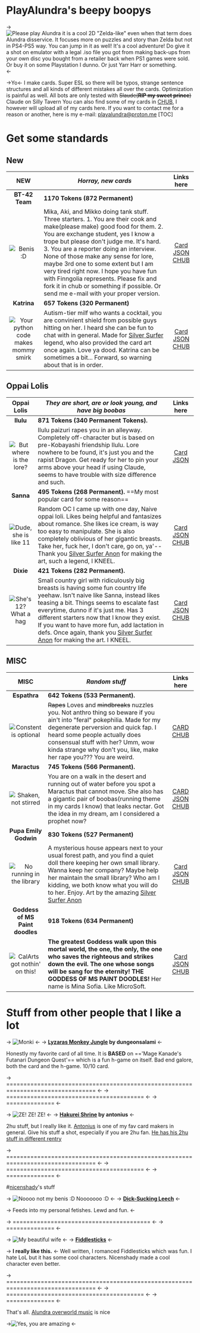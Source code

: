 # PlayAlundra's beepy boopys

->![Please play Alundra it is a cool 2D "Zelda-like" even when that term does Alundra disservice. It focuses more on puzzles and story than Zelda but not in PS4-PS5 way. You can jump in it as well! It's a cool adventure! Do give it a shot on emulator with a legal .iso file you got from making back-ups from your own disc you bought from a retailer back when PS1 games were sold. Or buy it on some Playstation I dunno. Or just Yarr Harr or something.](https://files.catbox.moe/8xtfya.jpg)<-

->Yo<-
I make cards. Super ESL so there will be typos, strange sentence structures and all kinds of different mistakes all over the cards. Optimization is painful as well.
All bots are only tested with ~~Slaude(**RIP my sweet prince**)~~ Claude on Silly Tavern
You can also find some of my cards in [CHUB](https://www.chub.ai/users/playalundra), I however will upload all of my cards here.
If you want to contact me for a reason or another, here is my e-mail: playalundra@proton.me
[TOC]

# Get some standards


## New

**NEW** | *Horray, new cards* | Links here
:----: | ------ | :----:
**BT-42 Team** | **1170 Tokens (872 Permanent)**
![Benis :D](https://files.catbox.moe/wt7id1.png) | Mika, Aki, and Mikko doing tank stuff. Three starters. 1. You are their cook and make(please make) good food for them. 2. You are exchange student, yes I know a trope but please don't judge me. It's hard. 3. You are a reporter doing an interview. None of those make any sense for lore, maybe 3rd one to some extent but I am very tired right now. I hope you have fun with Finngolia represents. Please fix and fork it in chub or something if possible. Or send me e-mail with your proper version.| [Card](https://files.catbox.moe/5n8xpz.png) [JSON](https://files.catbox.moe/a25ncp.json) [CHUB](https://www.chub.ai/characters/playalundra/2a9d602b-b02a-4156-b652-ced28065635f/)
**Katrina** | **657 Tokens (320 Permanent)**
![Your python code makes mommy smirk](https://files.catbox.moe/nydzk7.png) | Autism-tier milf who wants a cocktail, you are convinient shield from possible guys hitting on her. I heard she can be fun to chat with in general. Made for [Silver Surfer](https://rentry.org/SilverSurfer) legend, who also provided the card art once again. Love ya dood. Katrina can be sometimes a bit... Forward, so warning about that is in order. |  [Card](https://files.catbox.moe/nl4u0b.png) [JSON](https://files.catbox.moe/mv204s.json) [CHUB](https://www.chub.ai/characters/playalundra/f96b5d1e-01e0-40de-8081-2d394b11d2ad)

## Oppai Lolis

**Oppai Lolis** | *They are short, are or look young, and have big boobas*  | Links here
:----: | ------ | :----:
**Ilulu**  | **871 Tokens (340 Permanent Tokens).** 
![But where is the lore?](https://files.catbox.moe/mdy0fe.png) | Ilulu paizuri rapes you in an alleyway. Completely off-character but is based on pre-Kobayashi friendship Ilulu. Lore nowhere to be found, it's just you and the rapist Dragon. Get ready for her to pin your arms above your head if using Claude, seems to have trouble with size difference and such.  | [Card](https://files.catbox.moe/j41mha.png) [JSON](https://files.catbox.moe/yht6u8.json)
**Sanna** | **495 Tokens (268 Permanent).** ==My most popular card for some reason==
![Dude, she is like 11](https://files.catbox.moe/0dlzpn.png) | Random OC I came up with one day, Naive oppai loli. Likes being helpful and fantasizes about romance. She likes ice cream, is way too easy to manipulate. She is also completely oblivious of her gigantic breasts.  Take her, fuck her, I don't care, go on, ya'-- Thank you [Silver Surfer Anon](https://rentry.org/SilverSurfer) for making the art, such a legend, I KNEEL. |  [Card](https://files.catbox.moe/p0fxrd.png) [JSON](https://files.catbox.moe/ao1a7y.json) [CHUB](https://www.chub.ai/characters/playalundra/Sanna)
**Dixie** |  **421 Tokens (282 Permanent).**
![She's 12? What a hag](https://files.catbox.moe/8tg1kw.png) | Small country girl with ridiculously big breasts is having some fun country life yeehaw. Isn't naive like Sanna, instead likes teasing a bit. Things seems to escalate fast everytime, dunno if it's just me.  Has 3 different starters now that I know they exist. If you want to have more fun, add lactation in defs. Once again, thank you [Silver Surfer Anon](https://rentry.org/SilverSurfer) for making the art. I KNEEL. |  [Card](https://files.catbox.moe/3x6cp6.png) [JSON](https://files.catbox.moe/0u93rd.json ) [CHUB](https://www.chub.ai/characters/playalundra/Dixie)

## MISC

**MISC** | *Random stuff* | Links here
:----: | ------ | :----:
**Espathra** | **642 Tokens (533 Permanent).**
![Constent is optional](https://files.catbox.moe/j8ogfe.png) | ~~Rapes~~ Loves and ~~mindbreaks~~ nuzzles you. Not anthro thing so beware if you ain't into "feral" pokephilia. Made for my degenerate perversion and quick fap. I heard some people actually does consensual stuff with her? Umm, wow kinda strange why don't you, like, make her rape you??? You are weird. |  [CARD](https://files.catbox.moe/ip5bgw.png) [CHUB](https://www.chub.ai/characters/playalundra/Espathra)
 **Maractus** |  **745 Tokens (566 Permanent).**
![Shaken, not stirred](https://files.catbox.moe/uwbmle.png) | You are on a walk in the desert and running out of water before you spot a Maractus that cannot move. She also has a gigantic pair of boobas(running theme in my cards I know) that leaks nectar. Got the idea in my dream, am I considered a prophet now? | [CARD](https://files.catbox.moe/hmlcuf.png) [JSON](https://files.catbox.moe/au4p7o.json) [CHUB](https://www.chub.ai/characters/playalundra/Maractus)
**Pupa Emily Godwin** | **830 Tokens (527 Permanent)**
![No running in the library](https://files.catbox.moe/0hqpsk.png) | A mysterious house appears next to your usual forest path, and you find a quiet doll there keeping her own small library. Wanna keep her company? Maybe help her maintain the small library? Who am I kidding, we both know what you will do to her. Enjoy. Art by the amazing [Silver Surfer Anon](https://rentry.org/SilverSurfer) | [Card](https://files.catbox.moe/07042p.png) [JSON](https://files.catbox.moe/rg6nkk.json) [CHUB](https://www.chub.ai/characters/playalundra/pupa-emily-godwin/)
**Goddess of MS Paint doodles** | **918 Tokens (634 Permanent)**
![CalArts got nothin' on this!](https://files.catbox.moe/7us75b.png) | **The greatest Goddess walk upon this mortal world, the one, the only, the one who saves the righteous and strikes down the evil. The one whose songs will be sang for the eternity! THE GODDESS OF MS PAINT DOODLES!** Her name is Mina Sofia. Like MicroSoft. | [Card](https://files.catbox.moe/3b2usz.png) [JSON](https://files.catbox.moe/m7ghaj.json) [CHUB](https://www.chub.ai/characters/playalundra/goddess-of-ms-paint-doodle)

# Stuff from other people that I like a lot

-> ![Monki](https://avatars.charhub.io/avatars/dungeonsalami/lyzaras-monkey-jungle/avatar.webp?size=0.517322767754435) <-
-> **[Lyzaras Monkey Jungle](https://www.chub.ai/characters/dungeonsalami/lyzaras-monkey-jungle) by dungeonsalami** <-

Honestly my favorite card of all time. It is **BASED** on =='Mage Kanade's Futanari Dungeon Quest'== which is a fun h-game on itself. Bad end galore, both the card and the h-game.
10/10 card.

-> ================================================================================ <-
-> ======================================== <-
-> ============== <-

-> ![ZE! ZE! ZE!](https://avatars.charhub.io/avatars/Antonius/hakurei-shrine/avatar.webp?size=0.38192983840411765) <-
-> **[Hakurei Shrine](https://www.chub.ai/characters/Antonius/hakurei-shrine) by antonius** <-

2hu stuff, but I really like it. [Antonius](https://rentry.org/Antonius) is one of my fav card makers in general. Give his stuff a shot, especially if you are 2hu fan.
[He has his 2hu stuff in different rentry](https://rentry.org/Antonius2hu)

-> ================================================================================ <-
-> ======================================== <-
-> ============== <-

#[nicenshady](https://rentry.org/nicenshady)'s stuff

-> ![Noooo not my benis :D Nooooooo :D](https://avatars.charhub.io/avatars/nicenshady/dick-sucking-leech/avatar.webp?size=0.46350532777518194) <-
-> **[Dick-Sucking Leech](https://www.chub.ai/characters/nicenshady/dick-sucking-leech)** <-

-> Feeds into my personal fetishes. Lewd and fun. <-

-> ======================================== <-
-> ============== <-

-> ![My beautiful wife](https://avatars.charhub.io/avatars/nicenshady/2e0842ba-65af-4548-91f9-49f75135ac96/avatar.webp?size=0.933526024374352) <-
-> **[Fiddlesticks](https://www.chub.ai/characters/nicenshady/2e0842ba-65af-4548-91f9-49f75135ac96)** <-

-> **I really like this.** <-
Well written, I romanced Fiddlesticks which was fun. I hate LoL but it has some cool characters. Nicenshady made a cool character even better.

-> ================================================================================ <-
-> ======================================== <-
-> ============== <-



That's all.
[Alundra overworld music](https://www.youtube.com/watch?v=3gas6JYHy5c) is nice

->![Yes, you are amazing](https://files.catbox.moe/0qs05n.jpg) <-